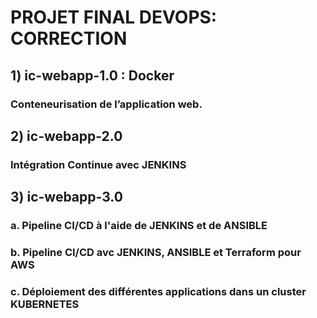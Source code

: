 # PROJET FINAL DEVOPS: CORRECTION

## **1) ic-webapp-1.0 : Docker**

### **Conteneurisation de l’application web.**

## **2) ic-webapp-2.0** 

### Intégration Continue avec JENKINS

## **3) ic-webapp-3.0** 

### **a. Pipeline CI/CD à l'aide de JENKINS et de ANSIBLE** 

### **b. Pipeline CI/CD avc JENKINS, ANSIBLE et Terraform pour AWS** 

### **c. Déploiement des différentes applications dans un cluster KUBERNETES**